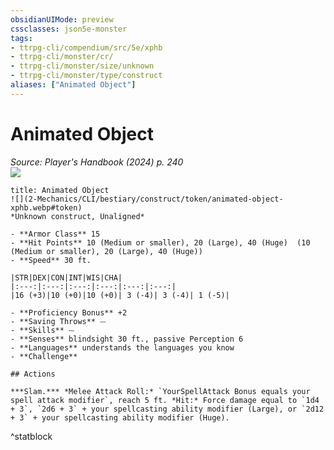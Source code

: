 ```yaml
---
obsidianUIMode: preview
cssclasses: json5e-monster
tags:
- ttrpg-cli/compendium/src/5e/xphb
- ttrpg-cli/monster/cr/
- ttrpg-cli/monster/size/unknown
- ttrpg-cli/monster/type/construct
aliases: ["Animated Object"]
---
```

# Animated Object
*Source: Player's Handbook (2024) p. 240*  
![](2-Mechanics/CLI/bestiary/construct/img/animated-object.webp#center)

```ad-statblock
title: Animated Object
![](2-Mechanics/CLI/bestiary/construct/token/animated-object-xphb.webp#token)
*Unknown construct, Unaligned*

- **Armor Class** 15 
- **Hit Points** 10 (Medium or smaller), 20 (Large), 40 (Huge)  (10 (Medium or smaller), 20 (Large), 40 (Huge))
- **Speed** 30 ft.

|STR|DEX|CON|INT|WIS|CHA|
|:---:|:---:|:---:|:---:|:---:|:---:|
|16 (+3)|10 (+0)|10 (+0)| 3 (-4)| 3 (-4)| 1 (-5)|

- **Proficiency Bonus** +2
- **Saving Throws** ⏤
- **Skills** ⏤
- **Senses** blindsight 30 ft., passive Perception 6
- **Languages** understands the languages you know
- **Challenge** 

## Actions

***Slam.*** *Melee Attack Roll:* `YourSpellAttack Bonus equals your spell attack modifier`, reach 5 ft. *Hit:* Force damage equal to `1d4 + 3`, `2d6 + 3` + your spellcasting ability modifier (Large), or `2d12 + 3` + your spellcasting ability modifier (Huge).
```
^statblock